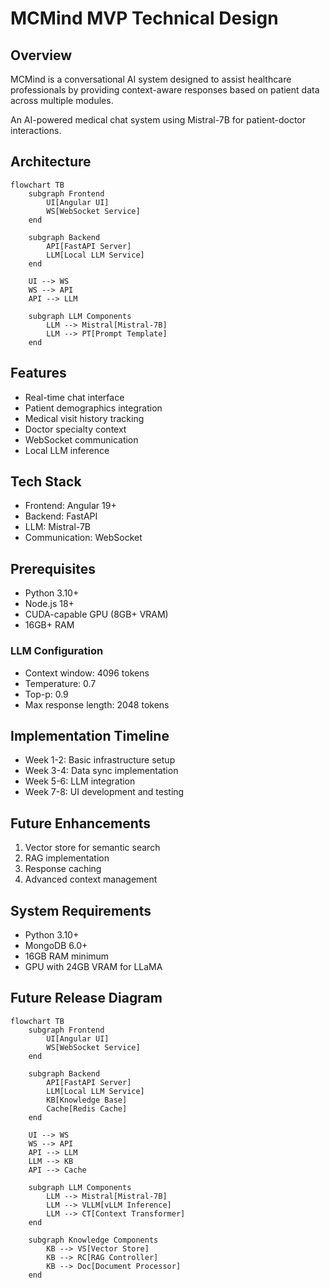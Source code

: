 # MCMind MVP Technical Design

## Overview
MCMind is a conversational AI system designed to assist healthcare professionals by providing context-aware responses based on patient data across multiple modules.

An AI-powered medical chat system using Mistral-7B for patient-doctor interactions.

## Architecture

```mermaid
flowchart TB
    subgraph Frontend
        UI[Angular UI]
        WS[WebSocket Service]
    end
    
    subgraph Backend
        API[FastAPI Server]
        LLM[Local LLM Service]
    end
    
    UI --> WS
    WS --> API
    API --> LLM
    
    subgraph LLM Components
        LLM --> Mistral[Mistral-7B]
        LLM --> PT[Prompt Template]
    end
```

## Features
- Real-time chat interface
- Patient demographics integration
- Medical visit history tracking
- Doctor specialty context
- WebSocket communication
- Local LLM inference

## Tech Stack
- Frontend: Angular 19+
- Backend: FastAPI
- LLM: Mistral-7B
- Communication: WebSocket

## Prerequisites
- Python 3.10+
- Node.js 18+
- CUDA-capable GPU (8GB+ VRAM)
- 16GB+ RAM
### LLM Configuration
- Context window: 4096 tokens
- Temperature: 0.7
- Top-p: 0.9
- Max response length: 2048 tokens

## Implementation Timeline
- Week 1-2: Basic infrastructure setup
- Week 3-4: Data sync implementation
- Week 5-6: LLM integration
- Week 7-8: UI development and testing

## Future Enhancements
1. Vector store for semantic search
2. RAG implementation
3. Response caching
4. Advanced context management

## System Requirements
- Python 3.10+
- MongoDB 6.0+
- 16GB RAM minimum
- GPU with 24GB VRAM for LLaMA

## Future Release Diagram
```mermaid
flowchart TB
    subgraph Frontend
        UI[Angular UI]
        WS[WebSocket Service]
    end
    
    subgraph Backend
        API[FastAPI Server]
        LLM[Local LLM Service]
        KB[Knowledge Base]
        Cache[Redis Cache]
    end
    
    UI --> WS
    WS --> API
    API --> LLM
    LLM --> KB
    API --> Cache
    
    subgraph LLM Components
        LLM --> Mistral[Mistral-7B]
        LLM --> VLLM[vLLM Inference]
        LLM --> CT[Context Transformer]
    end
    
    subgraph Knowledge Components
        KB --> VS[Vector Store]
        KB --> RC[RAG Controller]
        KB --> Doc[Document Processor]
    end
```

